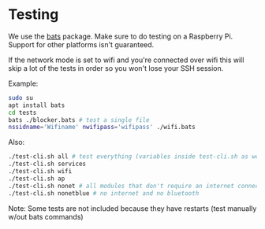 # Testing

We use the [bats](https://github.com/sstephenson/bats) package.
Make sure to do testing on a Raspberry Pi. Support for other platforms
isn't guaranteed.

If the network mode is set to wifi and you're connected over wifi
this will skip a lot of the tests in order so you won't lose your 
SSH session.

Example:

```bash
sudo su
apt install bats
cd tests
bats ./blocker.bats # test a single file
nssidname='Wifiname' nwifipass='wifipass' ./wifi.bats
```

Also:
```bash
./test-cli.sh all # test everything (variables inside test-cli.sh as well)
./test-cli.sh services
./test-cli.sh wifi
./test-cli.sh ap
./test-cli.sh nonet # all modules that don't require an internet connection
./test-cli.sh nonetblue # no internet and no bluetooth
```

Note: Some tests are not included because they have restarts
(test manually w/out bats commands)
